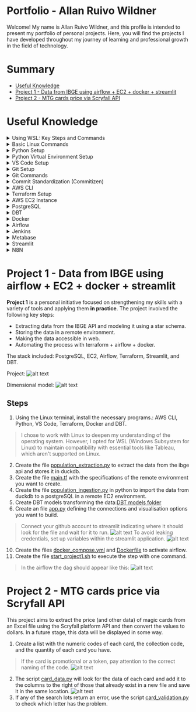 # Portfolio - Allan Ruivo Wildner
Welcome! My name is Allan Ruivo Wildner, and this profile is intended to present my portfolio of personal projects. Here, you will find the projects I have developed throughout my journey of learning and professional growth in the field of technology.

# Summary
- [Useful Knowledge](#useful-knowledge)
- [Project 1 - Data from IBGE using airflow + EC2 + docker + streamlit](https://github.com/a-ruivo/data-from-ibge-using-airflow-ec2-docker-streamlit)
- [Project 2 - MTG cards price via Scryfall API](#project-2---mtg-cards-price-via-scryfall-api)

# Useful Knowledge

<details>

<summary> Using WSL: Key Steps and Commands </summary>

**WSL** (Windows Subsystem for Linux) lets you run a full Linux environment directly on Windows without using a virtual machine or dual boot.

Here’s a quick guide to setting up and managing **WSL (Windows Subsystem for Linux)**, along with some essential commands:

- `wsl --install` — Enables WSL on Windows.  
- `wsl --list --verbose` — Lists all installed Linux distributions with detailed info.  
- `wsl --list --online` — Shows available distributions you can install.  
- `wsl --install --distribution <distro>` — Installs a specific Linux distribution.  
- `wsl --unregister <distro>` — Uninstalls a distribution.  
- `wsl --set-default <distro>` — Sets the default distribution for WSL sessions.  
- `wsl --update` — Updates the WSL system.  
- `wsl --status` — Displays the current WSL configuration and status.  
- `wsl --help` — Opens the help menu with a list of all commands.  
- `df -h /` — Shows disk usage within the Linux environment.  
- `free -h` — Displays memory and swap usage.  
- `wsl --manage <distro> --resize <memory>` — Adjusts the memory limit for a distribution.  
- `wsl --shutdown` — Gracefully shuts down all running WSL instances.
</details>
<details>
<summary> Basic Linux Commands </summary>

**Linux** is a free, open-source operating system known for its stability, security, and use across servers, desktops, and embedded systems.

Here are some commonly used Linux commands for navigating and managing files and directories:

- `ls` — Lists directories and files in the current path.  
- `ls -a` — Shows hidden files and directories.  
- `cd <path>` — Navigates to the specified directory.  
- `mv <source> <destination>` — Moves or renames a file or directory.  
- `rm <file>` — Deletes a specific file.  
- `rm -rf <directory>` — Deletes a directory and its contents recursively.  
- `mkdir <directory>` — Creates a new directory.  
- `sudo` — Runs a command with superuser (admin) privileges.
- `chmod` — Aumentar a permissão de um arquivo. 
- `pkill -f <"process">` — To kill a running process if needed (replace <process> with the name or pattern).
- `lsof -i :<port>` — Find the procces using the port.
- `kill -9 <pid>` — Kill the process.
</details>
<details>
<summary> Python Setup </summary>

**Python** is a versatile, high-level programming language known for its readability and wide range of applications.

- Download and install Python from the official website. 
  During installation, make sure to:
  - Run the installer as administrator.
  - Select the option to **add Python to the system PATH**.
- After installation, verify that Python is accessible from your WSL environment by running `python` or `python3`.  
  If the command is not recognized, add the Python installation path manually via **Windows Environment Variables**.
</details>
<details>

<summary> Python Virtual Environment Setup </summary>

A **Python virtual environment** is an isolated folder that lets you manage dependencies for a specific project without affecting others.

- `python3 -m venv <env_name>` — Create a virtual environment in your project directory.
- `source <env_name>/bin/activate` — Activate the environment.
- `deactivate` — Deactivate the environment.
- `pip install -r <path_to_requirements.txt>` — Install dependencies from a requirements.txt file or directly via pip.
- `pip freeze > requirements.txt` — Create requirements.txt.
</details>
<details>

<summary> VS Code Setup </summary>

**Visual Studio Code** (VS Code) is a lightweight, open-source code editor with built-in support for debugging, version control, and extensions across many programming languages.

- Install **Visual Studio Code** from the Microsoft Store.
- `code` — Run it int VS Code **WSL terminal**.
</details>
<details>

<summary> Git Setup </summary>

**Git** is a free and open-source distributed version control system that allows developers to track changes in source code, collaborate on projects, and manage different versions of files efficiently and securely.

- `sudo apt update && sudo apt install git -y` — Install Git.
- `git config --global user.name "<your_name>"` — Configure github name credential.
- `git config --global user.email "<your_email>"` — Configure github email credential.
- `git init -b <branch_name>` — To transform a local repository in a remote repository.
- Set up SSH authentication for GitHub: Go to GitHub → Settings → SSH and GPG Keys → click New SSH Key.
- ssh-keygen -t ed25519 -C "your_email@example.com" — Generate a ssh key.
> (Press Enter three times to accept the defaults)
- `eval "$(ssh-agent -s)"` — Start the SSH agent.
- `ssh-add ~/.ssh/id_ed25519` — Add the SSH private key to the agent.
- `cat ~/.ssh/id_ed25519.pub` — View the public key.
> Paste the copied key into GitHub when creating the new SSH Key.
- `git clone <repository_url>` — Clone an existing repository into VS Code.
</details>
<details>

<summary> Git Commands </summary>

- `git status` — Checks the current status of your working directory and staging area.  
- `git add <file1> <file2> <fileN>` — Adds specific files to the staging area.  
- `git add -A` — Adds all changes (new, modified, deleted files) to the staging area.  
- `git commit -m "<message>"` — Commits staged changes with a message.  
- `git log` — Shows the commit history of the current branch.  
- `git log --all` — Displays the commit history across all branches.  
- `git branch` — Lists all local branches.  
- `git branch <new-branch>` — Creates a new branch.  
- `git checkout <branch>` — Switches to an existing branch.  
- `git checkout -b <branch>` — Creates and switches to a new branch.  
- `git merge <source-branch>` — Merges a branch into the current one.  
  > To cancel a merge in progress, use `git merge --abort`.  
- `git checkout <commit-hash>` — Navigates to a specific commit (detached HEAD).  
- `git push <remote> <branch>` — Sends local commits to a remote branch.  
- `git remote -v` — Lists the connected remote repositories.  
- `git remote add origin <url>` — Connects your local repo to a remote one.  
- `git push <remote> --delete <branch>` — Deletes a remote branch.  
- `git fetch` — Downloads changes from the remote repository without merging.  
- `git pull` — Fetches and merges changes from the remote repository into the current branch.  
- `git rebase <target-branch>` — Reapplies commits on top of another branch.  
- `git restore --staged <file1> <file2>` — Unstages files that were added with `git add`.
</details>
<details>
<summary> Commit Standardization (Commitizen) </summary>

To standardize commit messages, you can use the [**Commitizen**] library:

- `pip install -U commitizen` — Install commitizen.
- `cz commit` — Use interactive commit formatting.
</details>
<details>

<summary> AWS CLI </summary>

The **AWS CLI (Command Line Interface)** is a tool that lets you manage and automate AWS services directly from your terminal using simple text commands.

- `curl "https://awscli.amazonaws.com/awscli-exe-linux-x86_64.zip" -o "awscliv2.zip"`  — Dowload the installation package.
- `unzip awscliv2.zip` — Unzip the file.
- `sudo ./aws/install` — Install the AWS CLI.
- In your AWS account, configure an IAM user with the necessary permissions.
- `aws configure sso` — Configure SSO
> Provide the following details when prompted:
  SSO session name (Recommended): <session_name>
  SSO start URL [None]: <IAM_start_URL>
  SSO region [None]: <AWS_region>
  SSO registration scopes [None]: sso:account:access
- `aws sso login --profile default` — Log in to your AWS session.
</details>
<details>

<summary> Terraform Setup </summary>

**Terraform** is an open-source Infrastructure as Code (IaC) tool that allows you to provision, manage, and version cloud infrastructure using declarative configuration files.

- `sudo apt-get install terraform` — Install terraform.
- `terraform init` — Initialize your Terraform project (downloads necessary providers and sets up the working directory). 
- `terraform plan` — Create an execution plan (previews changes without applying them).
- `terraform apply` — Apply the configuration to provision the infrastructure.
</details>
<details>

<summary> AWS EC2 Instance </summary>

**Amazon EC2 (Elastic Compute Cloud)** is a scalable virtual server service that allows you to run applications in the cloud. It's commonly used to host websites, run backend services, or test environments on-demand.

To deploy an EC2 instance using **Terraform**, refer to the [main.tf](project1/infra/) file in this repository, which defines all necessary infrastructure as code.

**Manual Steps (if needed):**

- Create an EC2 instance via the AWS Console, making sure to configure an **SSH key pair** during setup.  
- Configure **Security Group rules**, such as opening port 22 for SSH access.
- `ssh -i ~/.ssh/ec2-key.pem ec2-user@<ec2-public-dns>` — Connect to the EC2 instance (each AMI has a default username).
</details>
<details>

<summary> PostgreSQL </summary>

**PostgreSQL** is a free and open-source relational database management system known for its reliability, extensibility, and full compliance with SQL standards.

> Adjustments necessary to enable remote access to your PostgreSQL instance on EC2:
  Enabled external listening Updated postgresql.conf by setting: listen_addresses = '*' (remove "#")
  Allowed external connections Edited pg_hba.conf to add: host all all 0.0.0.0/0 md5
  Restarted PostgreSQL Applied config changes by restarting the PostgreSQL service.
  Opened firewall access Ensured EC2's Security Group allows inbound traffic on port 5432 from your IP or all IPs (for testing).
  Verified PostgreSQL is running and listening externally Used netstat to confirm it's listening on 0.0.0.0:5432.
  Corrected credentials and connection IP Fixed host IP and confirmed that the database, user, and permissions were properly set.

- `sudo apt update && sudo apt install -y postgresql-14` — Install PostgreSQL.
- `pg_lsclusters` — Check for an active cluster.
- `psql -U user -d database` — Open postgreSQL (default database = postgres).
- `psql -U user -d database` — Open postgreSQL.
- `CREATE SCHEMA schema_name;` — Create schema.
- `CREATE DATABASE my_bank WITH OWNER = my_user TEMPLATE = template1 ENCODING = ‘UTF8’ TABLESPACE = pg_default CONNECTION LIMIT = 100;` — Create database.
- `CREATE TABLE my_table (<field1> <data type>, <field2> <data type>, <field3> <data type>);` — Create table.
- `CREATE ROLE my_user WITH LOGIN PASSWORD 'my_password' SUPERUSER CREATEDB CREATEROLE;` — Create user.
- `\h` - Help.
- `\q` - Return.
- `\l`- View databases.
- `\dn` - View schemas.
- `\dt` - view tables.
- `exit` - Exit.
- `\c database`- Enter database.
- `DROP TABLE nome_da_tabela;` — Delete table.
- `sudo nano /var/lib/pgsql/data/postgresql.conf` — Check configurations.
- `cd /tmp && sudo -u postgres pg_ctl reload -D /var/lib/pgsql/data` — Reload config files.
- `sudo nano /var/lib/pgsql/data/pg_hba.conf` — Checking host-base authentication.
- `sudo systemctl restart postgresql` — Restarting postgreSQL.
- `\du` — View users.
</details>
<details>

<summary> DBT </summary>

**dbt** (data build tool) is a command-line tool that enables data teams to transform, test, and document data in the warehouse using modular SQL and software engineering practices.

- `pip install dbt-postgres` — Install DBT.
- `dbt init` — Configure DBT.
- `dbt debug` — Check configuration.
- `cd ~/.dbt && nano profiles.yml` — Editing profiles.yml (The profiles.yml file in dbt (data build tool) is a configuration file that stores the connection settings needed for dbt to access your data warehouse).
- `dbt run` — Run the models without tests (--select to select a specific model).
- `dbt build` — Run all objects (--select to select a specific object).
- `dbt test` — Test the models (--select to select a specific model).
- `dbt seed` — Import the seeds file to the database (--select to select a specific model).
- `pip install --upgrade dbt-core` — Update DBT.
</details>
<details>

<summary> Docker </summary>

- `sudo mkdir -m 0755 -p /etc/apt/keyrings && curl -fsSL https://download.docker.com/linux/ubuntu/gpg | sudo gpg --dearmor -o /etc/apt/keyrings/docker.gpg` — Add GPG key.
- `echo \"deb [arch=$(dpkg --print-architecture) signed-by=/etc/apt/keyrings/docker.gpg] \ https://download.docker.com/linux/ubuntu \ $(lsb_release -cs) stable" | \ sudo tee /etc/apt/sources.list.d/docker.list > /dev/null` — Add the docker official repository.
- `sudo apt update && sudo apt install -y docker-ce docker-ce-cli containerd.io docker-buildx-plugin docker-compose-plugin` — Update and install the docker engine.
- `sudo usermod -aG docker $USER` — Giver permission to the user to run docker.
- `docker compose up` — Activate docker.
- `docker compose down` — Deactivate docker.
- `docker compose -f docker_compose.yml ps` — View containers online.
- `docker compose -f docker_compose.yml logs -f docker_name` — Check the logs.
- `docker exec -it docker-airflow-webserver-1 bash` — Access docker.
</details>
<details>

<summary> Airflow </summary>

**Apache Airflow** is an open-source platform used to programmatically author, schedule, and monitor workflows—especially data pipelines—by defining them as code using Python.

- `airflow dags list` — Use to list all discovered DAGs.
- `airflow dags unpause <dag>` — To unpause (activate) a specific DAG.
- Python script to verify DAG imports manually:
  ```bash
  from airflow.models import DagBag
  dagbag = DagBag()
  dagbag.dags.keys()
  dagbag.import_errors
  ```
- `docker exec docker-airflow-webserver-1 ls /opt/airflow/dags` — Check if airflow find the dags.
- `docker exec -it docker-airflow-webserver-1 airflow dags list-import-errors` — Check the import errors.
</details>
<details>

<summary> Jenkins </summary>

**Jenkins** is an open-source automation server that helps developers build, test, and deploy their software continuously. In this project, we will only use jenkins to perform a manual execution of the airflow dags.

- `sudo cat /var/lib/jenkins/secrets/initialAdminPassword` — Check the initial admin password.
- `docker exec docker-jenkins-1 cat /var/jenkins_home/secrets/initialAdminPassword` — In docker.
</details>
<details>

<summary> Metabase </summary>
</details>
<details>

<summary> Streamlit </summary>

**Streamlit** is an open-source Python framework that allows you to quickly build and share interactive web apps for data science and machine learning projects using simple Python scripts.

- `pip install streamlit psycopg2-binary plotly` — Install streamlit.
> Most configurations need to be done in the browser.
</details>
<details>

<summary> N8N </summary>

**N8N** is an open-source workflow automation tool that lets you connect apps, services, and custom logic to automate tasks and data flows—without needing to write full applications.

- `sudo apt install nodejs` — Installing NodeJS (N8N requirements).
- `sudo apt install npm` — Installing NPM (N8N requirements).
- `npm install n8n -g` — Installing N8N.
- `n8n` — Opening N8N.
</details>

# Project 1 - Data from IBGE using airflow + EC2 + docker + streamlit

**Project 1** is a personal initiative focused on strengthening my skills with a variety of tools and applying them **in practice**. The project involved the following key steps:
- Extracting data from the IBGE API and modeling it using a star schema.
- Storing the data in a remote environment.
- Making the data accessible in web.
- Automating the process with terraform + airflow + docker.

The stack included: PostgreSQL, EC2, Airflow, Terraform, Streamlit, and DBT.

Project:
![alt text](project1/doc/project_structure.png)

Dimensional model:
![alt text](project1/doc/model.png)

## Steps

1. Using the Linux terminal, install the necessary programs.: AWS CLI, Python, VS Code, Terraform, Docker and DBT. 
> I chose to work with Linux to deepen my understanding of the operating system. However, I opted for WSL (Windows Subsystem for Linux) to maintain compatibility with essential tools like Tableau, which aren't supported on Linux.
2. Create the file [population_extraction.py](project1/pipeline/1.extraction/population_extraction.py) to extract the data from the ibge api and stores it in duckdb.
3. Create the file [main.tf](project1/infra/main.tf) with the specifications of the remote environment you want to create.
4. Create the file [population_ingestion.py](project1/pipeline/2.ingestion/population_ingestion.py) in python to import the data from duckdb to a postgreSQL in a remote EC2 environment.
5. Create DBT models transforming the data:[DBT models folder](project1/pipeline/3.transformation/dbt_project1/models/)
6. Create an file [app.py](project1/pipeline/4.service/streamlit/app.py) defining the connections and visualisation options you want to build.
> Connect your github account to streamlit indicating where it should look for the file and wait for it to run.
![alt text](project1/doc/streamlit.png)
> To avoid leaking credentials, set up variables within the streamlit application.
![alt text](project1/doc/streamlit_secrets.png)
10. Create the files [docker_compose.yml](project1/infra/docker/docker_compose.yml) and [Dockerfile](project1/infra/docker/Dockerfile) to activate airflow.
11. Create the file [start_project1.sh](project1/start_project1.sh) to execute the step with one command.
> In the airflow the dag should appear like this:
![alt text](project1/doc/airflow2.png)

# Project 2 - MTG cards price via Scryfall API

This project aims to extract the price (and other data) of magic cards from an Excel file using the Scryfall platform API and then convert the values to dollars. In a future stage, this data will be displayed in some way.

1. Create a list with the numeric codes of each card, the collection code, and the quantity of each card you have.
> If the card is promotional or a token, pay attention to the correct naming of the code.
![alt text](project2/card_list.png)
2. The script [card_data.py](project2/card_data.py) will look for the data of each card and add it to the columns to the right of those that already exist in a new file and save it in the same location.
![alt text](project2/card_data.png)
3. If any of the search lots return an error, use the script [card_validation.py](project2/card_validation.py) to check which letter has the problem.








